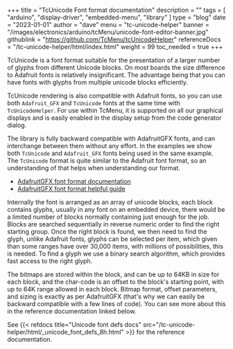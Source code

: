 +++
title = "TcUnicode Font format documentation"
description = ""
tags = [ "arduino", "display-driver", "embedded-menu", "library" ]
type = "blog"
date = "2023-01-01"
author =  "dave"
menu = "tc-unicode-helper"
banner = "/images/electronics/arduino/tcMenu/unicode-font-editor-banner.jpg"
githublink = "https://github.com/TcMenu/tcUnicodeHelper"
referenceDocs = "/tc-unicode-helper/html/index.html"
weight = 99
toc_needed = true
+++

TcUnicode is a font format suitable for the presentation of a larger number of glyphs from different Unicode blocks. On most boards the size difference to Adafruit fonts is relatively insignificant. The advantage being that you can have fonts with glyphs from multiple unicode blocks efficiently. 

TcUnicode rendering is also compatible with Adafruit fonts, so you can use both `Adafruit_GFX` and `TcUnicode` fonts at the same time with `TcUnicodeHelper`. For use within TcMenu, it is supported on all our graphical displays and is easily enabled in the display setup from the code generator dialog.

The library is fully backward compatible with AdafruitGFX fonts, and can interchange between them without any effort. In the examples we show both `TcUnicode` and `Adafruit_GFX` fonts being used in the same example. The `TcUnicode` format is quite similar to the Adafruit font format, so an understanding of that helps when understanding our format.

* [AdafruitGFX font format documentation](https://learn.adafruit.com/creating-custom-symbol-font-for-adafruit-gfx-library/understanding-the-font-specification)
* [AdafruitGFX font format helpful guide](https://glenviewsoftware.com/projects/products/adafonteditor/adafruit-gfx-font-format/)

Internally the font is arranged as an array of unicode blocks, each block contains glyphs, usually in any font on an embedded device, there would be a limited number of blocks normally containing just enough for the job. Blocks are searched sequentially in reverse numeric order to find the right starting group. Once the right block is found, we then need to find the glyph, unlike Adafruit fonts, glyphs can be selected per item, which given than some ranges have over 30,000 items, with millions of possibilities, this is needed. To find a glyph we use a binary search algorithm, which provides fast access to the right glyph.

The bitmaps are stored within the block, and can be up to 64KB in size for each block, and the char-code is an offset to the block's starting point, with up to 64K range allowed in each block. Bitmap format, offset parameters, and sizing is exactly as per AdafruitGFX (that's why we can easily be backward compatible with a few lines of code). You can see more about this in the reference documentation linked below.

See {{< refdocs title="Unicode font defs docs" src="/tc-unicode-helper/html/_unicode_font_defs_8h.html" >}} for the reference documentation.